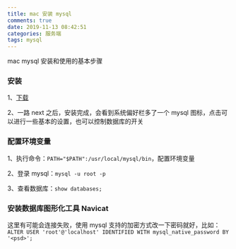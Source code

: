 ```yaml
---
title: mac 安装 mysql
comments: true
date: 2019-11-13 08:42:51
categories: 服务端
tags: mysql
---
```


mac mysql 安装和使用的基本步骤

<!--more-->

### 安装

1、[下载](https://dev.mysql.com/downloads/mysql/)

2、一路 next 之后，安装完成，会看到系统偏好栏多了一个 mysql 图标，点击可以进行一些基本的设置，也可以控制数据库的开关

### 配置环境变量

1、执行命令：`PATH="$PATH":/usr/local/mysql/bin`，配置环境变量

2、登录 mysql：`mysql -u root -p`

3、查看数据库：`show databases;`

### 安装数据库图形化工具 Navicat

这里有可能会连接失败，使用 mysql 支持的加密方式改一下密码就好，比如：`ALTER USER 'root'@'localhost' IDENTIFIED WITH mysql_native_password BY '<psd>';`
